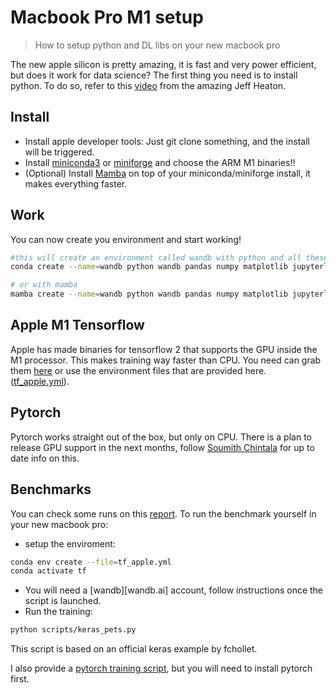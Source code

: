 # Macbook Pro M1 setup
> How to setup python and DL libs on your new macbook pro

The new apple silicon is pretty amazing, it is fast and very power efficient, but does it work for data science? The first thing you need is to install python. To do so, refer to this [video](https://www.youtube.com/watch?v=w2qlou7n7MA&list=RDCMUCR1-GEpyOPzT2AO4D_eifdw&index=1) from the amazing Jeff Heaton.

## Install

- Install apple developer tools: Just git clone something, and the install will be triggered.
- Install [miniconda3](https://docs.conda.io/en/latest/miniconda.html) or [miniforge](https://github.com/conda-forge/miniforge) and choose the ARM M1 binaries!!
- (Optional) Install [Mamba](https://github.com/mamba-org/mamba) on top of your miniconda/miniforge install, it makes everything faster.

## Work

You can now create you environment and start working!

```bash
#this will create an environment called wandb with python and all these pkgs
conda create --name=wandb python wandb pandas numpy matplotlib jupyterlab

# or with mamba
mamba create --name=wandb python wandb pandas numpy matplotlib jupyterlab
```

## Apple M1 Tensorflow
Apple has made binaries for tensorflow 2 that supports the GPU inside the M1 processor. This makes training way faster than CPU. You need can grab them [here](https://developer.apple.com/metal/tensorflow-plugin/) or use the environment files that are provided here. ([tf_apple.yml](tf_apple.yml)).

## Pytorch
Pytorch works straight out of the box, but only on CPU. There is a plan to release GPU support in the next months, follow [Soumith Chintala](https://twitter.com/soumithchintala) for up to date info on this.

## Benchmarks
You can check some runs on this [report](http://wandb.me/m1pro). To run the benchmark yourself in your new macbook pro:
- setup the enviroment:
```bash
conda env create --file=tf_apple.yml
conda activate tf
```
- You will need a [wandb][wandb.ai] account, follow instructions once the script is launched.
- Run the training:

```bash
python scripts/keras_pets.py
```
This script is based on an official keras example by fchollet.

I also provide a [pytorch training script](scripts/pytorch_wandb.py), but you will need to install pytorch first.